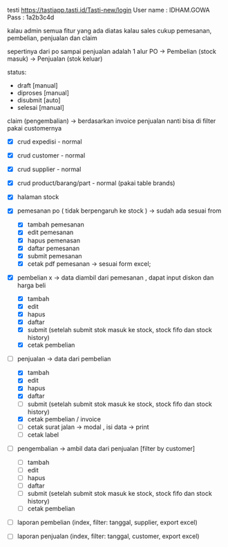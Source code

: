 testi https://tastiapp.tasti.id/Tasti-new/login
User name : IDHAM.GOWA
Pass : 1a2b3c4d

kalau admin semua fitur yang ada diatas
kalau sales cukup pemesanan, pembelian, penjualan dan claim

sepertinya dari po sampai penjualan adalah 1 alur
PO -> Pembelian (stock masuk) -> Penjualan (stok keluar)

status:

-   draft [manual]
-   diproses [manual]
-   disubmit [auto]
-   selesai [manual]

claim (pengembalian) -> berdasarkan invoice penjualan nanti bisa di filter pakai customernya

-   [x] crud expedisi - normal
-   [x] crud customer - normal
-   [x] crud supplier - normal
-   [x] crud product/barang/part - normal (pakai table brands)
-   [x] halaman stock

-   [x] pemesanan po ( tidak berpengaruh ke stock )
        -> sudah ada sesuai from
    -   [x] tambah pemesanan
    -   [x] edit pemesanan
    -   [x] hapus pemenasan
    -   [x] daftar pemesanan
    -   [x] submit pemesanan
    -   [x] cetak pdf pemesanan -> sesuai form excel;
-   [x] pembelian
        x -> data diambil dari pemesanan , dapat input diskon dan harga beli
    -   [x] tambah
    -   [x] edit
    -   [x] hapus
    -   [x] daftar
    -   [x] submit (setelah submit stok masuk ke stock, stock fifo dan stock history)
    -   [x] cetak pembelian
-   [ ] penjualan
        -> data dari pembelian
    -   [x] tambah
    -   [x] edit
    -   [x] hapus
    -   [x] daftar
    -   [ ] submit (setelah submit stok masuk ke stock, stock fifo dan stock history)
    -   [x] cetak pembelian / invoice
    -   [ ] cetak surat jalan -> modal , isi data -> print
    -   [ ] cetak label
-   [ ] pengembalian
        -> ambil data dari penjualan [filter by customer]
    -   [ ] tambah
    -   [ ] edit
    -   [ ] hapus
    -   [ ] daftar
    -   [ ] submit (setelah submit stok masuk ke stock, stock fifo dan stock history)
    -   [ ] cetak pembelian
-   [ ] laporan pembelian (index, filter: tanggal, supplier, export excel)
-   [ ] laporan penjualan (index, filter: tanggal, customer, export excel)
